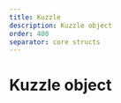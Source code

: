 ```yaml
---
title: Kuzzle
description: Kuzzle object
order: 400
separator: core structs
---
```


# Kuzzle object
